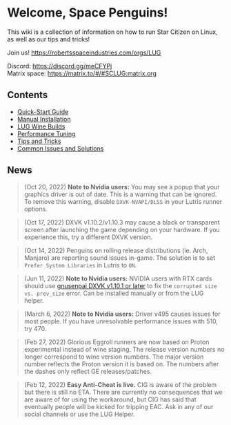 # Welcome, Space Penguins!

This wiki is a collection of information on how to run Star Citizen on Linux, as well as our tips and tricks!

Join us! https://robertsspaceindustries.com/orgs/LUG  

Discord: https://discord.gg/meCFYPj  
Matrix space: https://matrix.to/#/#SCLUG:matrix.org  

## Contents
* [Quick-Start Guide](https://github.com/starcitizen-lug/information-howtos/wiki/Quick-Start-Guide)
* [Manual Installation](https://github.com/starcitizen-lug/information-howtos/wiki/Manual-Installation)
* [LUG Wine Builds](https://github.com/starcitizen-lug/information-howtos/wiki/Wine-Builds-for-Star-Citizen)
* [Performance Tuning](https://github.com/starcitizen-lug/information-howtos/wiki/Performance-Tuning)
* [Tips and Tricks](https://github.com/starcitizen-lug/information-howtos/wiki/Tips-and-Tricks)
* [Common Issues and Solutions](https://github.com/starcitizen-lug/information-howtos/wiki/Common-Issues-and-Solutions)

## News

> (Oct 20, 2022) **Note to Nvidia users:** You may see a popup that your graphics driver is out of date. This is a warning that can be ignored. To remove this warning, disable `DXVK-NVAPI/DLSS` in your Lutris runner options.

> (Oct 17, 2022) DXVK v1.10.2/v1.10.3 may cause a black or transparent screen after launching the game depending on your hardware. If you experience this, try a different DXVK version.

> (Oct 14, 2022) Penguins on rolling release distributions (ie. Arch, Manjaro) are reporting sound issues in-game. The solution is to set `Prefer System Libraries` in Lutris to `ON`.

> (Jun 11, 2022) **Note to Nvidia users:** NVIDIA users with RTX cards should use [gnusenpai DXVK v1.10.1 or later](https://github.com/gnusenpai/dxvk/releases) to fix the `corrupted size vs. prev_size` error. Can be installed manually or from the LUG helper.

> (March 6, 2022) **Note to Nvidia users:** Driver v495 causes issues for most people. If you have unresolvable performance issues with 510, try 470.

> (Feb 27, 2022) Glorious Eggroll runners are now based on Proton experimental instead of wine staging. The release version numbers no longer correspond to wine version numbers. The major version number reflects the Proton version it is based on. The numbers after the dashes only reflect GE releases/patches.

> (Feb 12, 2022) **Easy Anti-Cheat is live.** CIG is aware of the problem but there is still no ETA. There are currently no consequences that we are aware of for using the workaround, but CIG has said that eventually people will be kicked for tripping EAC. Ask in any of our social channels or use the LUG Helper.